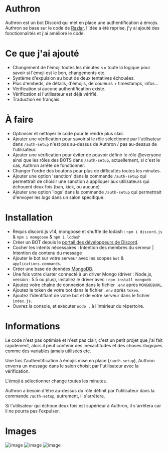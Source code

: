 # Authron
Authron est un bot Discord qui met en place une authentification à émojis.
Authron se base sur le code de [Razlar](https://www.youtube.com/@razlar2080), l'idée a été reprise, j'y ai ajouté des fonctionnalités et j'ai amélioré le code.

# Ce que j'ai ajouté
- Changement de l'émoji toutes les minutes <= toute la logique pour savoir si l'émoji est le bon, changements etc.
- Système d'expulsion au bout de deux tentatives échouées.
- Plus d'embeds, de détails, d'émojis, de couleurs + timestamps, infos...
- Vérification si aucune authentification existe.
- Vérification si l'utilisateur est déjà vérifié.
- Traduction en français.

# À faire
- Optimiser et nettoyer le code pour le rendre plus clair.
- Ajouter une vérification pour savoir si le rôle sélectionné par l'utilisateur dans `/auth-setup` n'est pas au-dessus de Authron / pas au-dessus de l'utilisateur.
- Ajouter une vérification pour éviter de pouvoir définir le rôle @everyone ainsi que les rôles des BOTS dans `/auth-setup`, actuellement, si c'est le cas, Authron arrête de fonctionner.
- Changer l'ordre des boutons pour plus de difficultés toutes les minutes.
- Ajouter une option 'sanction' dans la commande `/auth-setup` qui permettrait de choisir une sanction à appliquer aux utilisateurs qui échouent deux fois (ban, kick, ou aucune)
- Ajouter une option 'logs' dans la commande `/auth-setup` qui permettrait d'envoyer les logs dans un salon spécifique.


# Installation
- Requis discord.js v14, mongoose et shuffle de lodash : `npm i discord.js` & `npm i mongoose` & `npm i lodash`
- Créer un BOT depuis le [portail des développeurs de Discord](https://discord.com/developers/applications).
- Cocher les intents nécessaires : Intention des membres du serveur | Intention du contenu du message
- Ajouter le bot sur votre serveur avec les scopes `bot` & `applications.commands`.
- Créer une base de données [MongoDB](https://www.mongodb.com/fr-fr).
- Une fois votre cluster connecté à un driver Mongo (driver : Node.js, version : 5.5 ou plus), installez le driver avec : `npm install mongodb`
- Ajoutez votre chaîne de connexion dans le fichier `.env` après `MONGODBURL`.
- Ajoutez le token de votre bot dans le fichier `.env` après `token`.
- Ajoutez l'identifiant de votre bot et de votre serveur dans le fichier `index.js`.
- Ouvrez la console, et exécuter `node .` à l'intérieur du répertoire.

# Informations
Le code n'est pas optimisé et n'est pas clair, c'est un petit projet que j'ai fait rapidement, alors il peut contenir des inexactitudes et des choses illogiques comme des variables jamais utilisées etc.

Une fois l'authentification à émojis mise en place (`/auth-setup`), Authron enverra un message dans le salon choisit par l'utilisateur avec la vérification.

L'émoji à sélectionner change toutes les minutes.

Authron a besoin d'être au-dessus du rôle définit par l'utilisateur dans la commande `/auth-setup`, autrement, il s'arrêtera.

Si l'utilisateur qui échoue deux fois est supérieur à Authron, il s'arrêtera car il ne pourra pas l'expulser.

# Images

![image](https://github.com/arceusxx/authron/assets/96443442/64348348-856c-45c8-95e3-d0ea9e99862a)
![image](https://github.com/arceusxx/authron/assets/96443442/2590b452-9a0f-4e80-ac33-6877f9f6eeb2)
![image](https://github.com/arceusxx/authron/assets/96443442/935f4507-5186-4a36-ad5d-9ccb61c52ac1)

